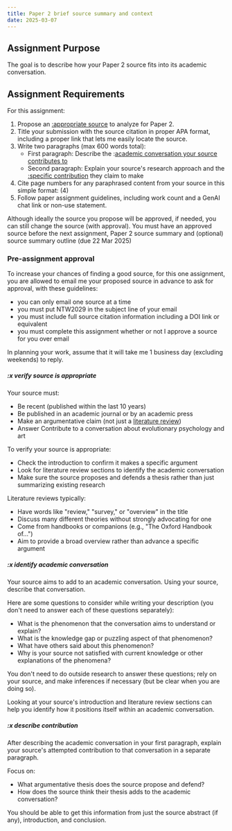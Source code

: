 ```yaml
---
title: Paper 2 brief source summary and context
date: 2025-03-07
---
```


## Assignment Purpose

The goal is to describe how your Paper 2 source fits into its academic conversation.

## Assignment Requirements

For this assignment:

1. Propose an [:appropriate source](#x-verify-source-is-appropriate) to analyze for Paper 2.
2. Title your submission with the source citation in proper APA format, including a proper link that lets me easily locate the source.
3. Write two paragraphs (max 600 words total):
   - First paragraph: Describe the :[academic conversation your source contributes to](#x-identify-academic-conversation)
   - Second paragraph: Explain your source's research approach and the [:specific contribution](#x-describe-contribution) they claim to make
4. Cite page numbers for any paraphrased content from your source in this simple format: (4)
5. Follow paper assignment guidelines, including work count and a GenAI chat link or non-use statement.

Although ideally the source you propose will be approved, if needed, you can still change the source (with approval). You must have an approved source before the next assignment, Paper 2 source summary and (optional) source summary outline (due 22 Mar 2025)

### Pre-assignment approval

To increase your chances of finding a good source, for this one assignment, you are allowed to email me your proposed source in advance to ask for approval, with these guidelines:

- you can only email one source at a time
- you must put NTW2029 in the subject line of your email
- you must include full source citation information including a DOI link or equivalent
- you must complete this assignment whether or not I approve a source for you over email

In planning your work, assume that it will take me 1 business day (excluding weekends) to reply.

##### :x verify source is appropriate

Your source must:

- Be recent (published within the last 10 years)
- Be published in an academic journal or by an academic press
- Make an argumentative claim (not just a [literature review](/course-ntw2029/resources/writing/in-class/literature-reviews))
- Answer Contribute to a conversation about evolutionary psychology and art

To verify your source is appropriate:

- Check the introduction to confirm it makes a specific argument
- Look for literature review sections to identify the academic conversation
- Make sure the source proposes and defends a thesis rather than just summarizing existing research

Literature reviews typically:

- Have words like "review," "survey," or "overview" in the title
- Discuss many different theories without strongly advocating for one
- Come from handbooks or companions (e.g., "The Oxford Handbook of...")
- Aim to provide a broad overview rather than advance a specific argument

##### :x identify academic conversation

Your source aims to add to an academic conversation. Using your source, describe that conversation.

Here are some questions to consider while writing your description (you don't need to answer each of these questions separately):

- What is the phenomenon that the conversation aims to understand or explain?
- What is the knowledge gap or puzzling aspect of that phenomenon?
- What have others said about this phenomenon?
- Why is your source not satisfied with current knowledge or other explanations of the phenomena?

You don't need to do outside research to answer these questions; rely on your source, and make inferences if necessary (but be clear when you are doing so).

Looking at your source's introduction and literature review sections can help you identify how it positions itself within an academic conversation.

##### :x describe contribution

After describing the academic conversation in your first paragraph, explain your source's attempted contribution to that conversation in a separate paragraph.

Focus on:

- What argumentative thesis does the source propose and defend?
- How does the source think their thesis adds to the academic conversation?

You should be able to get this information from just the source abstract (if any), introduction, and conclusion.
